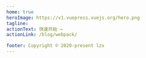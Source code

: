 ```yaml
---
home: true
heroImage: https://v1.vuepress.vuejs.org/hero.png
tagline:
actionText: 快速开始 →
actionLink: /blog/webpack/

footer: Copyright © 2020-present lzx
---
```

